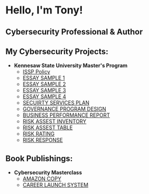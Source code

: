 <h1>Hello, I'm Tony! <br/> 
  <h2> Cybersecurity Professional & Author</h2>


  <h2> My Cybersecurity Projects:</h2>

- <b>Kennesaw State University Master's Program</b>
  - [ISSP Policy](https://docs.google.com/document/d/1VOzjY5MazFT1mFkGjiFQyzp0iYkMeLBT/edit?usp=sharing&ouid=114777080083354042291&rtpof=true&sd=true)
  - [ESSAY SAMPLE 1](https://docs.google.com/document/d/1FEa3jgkDiqjN793bvIfJHn08GIRxn51D/edit?usp=drive_link&ouid=114777080083354042291&rtpof=true&sd=true)
  - [ESSAY SAMPLE 2](https://docs.google.com/document/d/15Vb-tndIlC_Zq9HFaivmXtYr0tsW6GHX/edit?usp=drive_link&ouid=114777080083354042291&rtpof=true&sd=true)
  - [ESSAY SAMPLE 3](https://docs.google.com/document/d/1nGFHAPu0jvxRVeszVXoGqQrdfNMY0a-h/edit?usp=drive_link&ouid=114777080083354042291&rtpof=true&sd=true)
  - [ESSAY SAMPLE 4](https://docs.google.com/document/d/1DBf_ZpLk73KHfLOYalAQTAUPdg4-G0p2/edit?usp=drive_link&ouid=114777080083354042291&rtpof=true&sd=true)
  - [SECUIRTY SERVICES PLAN](https://drive.google.com/file/d/1e555sQMWvx8F8Gn64s0cWiYGmjL2_La1/view?usp=drive_link)
  - [GOVERNANCE PROGRAM DESIGN](https://drive.google.com/file/d/1im3WNLGuKB_MUP2s6ZgdNo-ScmYR2xwz/view?usp=drive_link)
  - [BUSINESS PERFORMANCE REPORT](https://drive.google.com/file/d/1s5xX1rESUVeJ6CKPKgohk7VwhcZqo4Ie/view?usp=drive_link)
  - [RISK ASSEST INVENTORY](https://drive.google.com/file/d/1DGfgqQlYCwd3keW1hbxJiGiOljsySvRg/view?usp=drive_link)
  - [RISK ASSEST TABLE](https://docs.google.com/document/d/1bZjeDlhvP7Kj0Xs05UIOL4mpUtB-NocV/edit?usp=drive_link&ouid=114777080083354042291&rtpof=true&sd=true)
  - [RISK RATING](https://drive.google.com/file/d/1TNOmEd3Ekgk6XhEEv5ILLHjM09BXPBXc/view?usp=drive_link)
  - [RISK RESPONSE](https://drive.google.com/file/d/1mkx4nUKaBv3KwKhzQAuSh4gxZaDPdwy3/view?usp=drive_link)

 <h2> Book Publishings:</h2>
 
 - <b>Cybersecurity Masterclass</b>
   - [AMAZON COPY](https://www.amazon.com/Cybersecurity-Masterclass-Ultimate-Blueprint-Professionals/dp/B0DHR5FYVQ)
   - [CAREER LAUNCH SYSTEM](https://payhip.com/b/tN6WQ)
